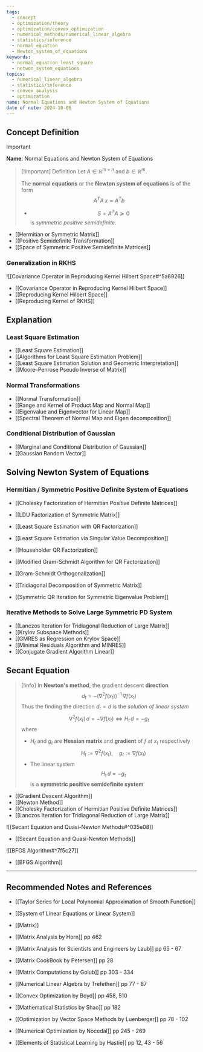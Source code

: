 ```yaml
---
tags:
  - concept
  - optimization/theory
  - optimization/convex_optimization
  - numerical_methods/numerical_linear_algebra
  - statistics/inference
  - normal_equation
  - Newton_system_of_equations
keywords:
  - normal_equation_least_square
  - netwon_system_equations
topics:
  - numerical_linear_algebra
  - statistics/inference
  - convex_analysis
  - optimization
name: Normal Equations and Newton System of Equations
date of note: 2024-10-06
---
```


## Concept Definition

>[!important]
>**Name**: Normal Equations and Newton System of Equations

>[!important] Definition
>Let $A\in \mathbb{R}^{m\times n}$ and $b\in \mathbb{R}^{m}$.
>
>The **normal equations** or the **Newton system of equations** is of the form
>$$
>A^{T}A\;x = A^{T}b
>$$
>- $$S = A^{T}A \succeq 0$$ is *symmetric positive semidefinite*.

- [[Hermitian or Symmetric Matrix]]
- [[Positive Semidefinite Transformation]]
- [[Space of Symmetric Positive Semidefinite Matrices]]

### Generalization in RKHS

![[Covariance Operator in Reproducing Kernel Hilbert Space#^5a6926]]

- [[Covariance Operator in Reproducing Kernel Hilbert Space]]
- [[Reproducing Kernel Hilbert Space]]
- [[Reproducing Kernel of RKHS]]



## Explanation

### Least Square Estimation

- [[Least Square Estimation]]
- [[Algorithms for Least Square Estimation Problem]]
- [[Least Square Estimation Solution and Geometric Interpretation]]
- [[Moore–Penrose Pseudo Inverse of Matrix]]

### Normal Transformations

- [[Normal Transformation]]
- [[Range and Kernel of Product Map and Normal Map]]
- [[Eigenvalue and Eigenvector for Linear Map]]
- [[Spectral Theorem of Normal Map and Eigen decomposition]]

### Conditional Distribution of Gaussian 

- [[Marginal and Conditional Distribution of Gaussian]]
- [[Gaussian Random Vector]]



## Solving Newton System of Equations

### Hermitian / Symmetric Positive Definite System of Equations

- [[Cholesky Factorization of Hermitian Positive Definite Matrices]]
- [[LDU Factorization of Symmetric Matrix]]

- [[Least Square Estimation with QR Factorization]]
- [[Least Square Estimation via Singular Value Decomposition]]
- [[Householder QR Factorization]]
- [[Modified Gram-Schmidt Algorithm for QR Factorization]]
- [[Gram-Schmidt Orthogonalization]]

- [[Tridiagonal Decomposition of Symmetric Matrix]]
- [[Symmetric QR Iteration for Symmetric Eigenvalue Problem]]

### Iterative Methods to Solve Large Symmetric PD System

- [[Lanczos Iteration for Tridiagonal Reduction of Large Matrix]]
- [[Krylov Subspace Methods]]
- [[GMRES as Regression on Krylov Space]]
- [[Minimal Residuals Algorithm and MINRES]]
- [[Conjugate Gradient Algorithm Linear]]




## Secant Equation

>[!info]
>In **Newton's method**, the gradient descent **direction**
>$$
>d_{t} = - \left( \nabla^2 f(x_{t}) \right)^{-1}\,\nabla f(x_{t})
>$$
>Thus the finding the direction $d_{t} = d$ is the *solution of linear system* $$\nabla^2 f(x_{t})\,d =  - \nabla f(x_{t}) \iff H_{t}\,d = - g_{t}$$ where
>-  $H_{t}$ and $g_{t}$ are **Hessian matrix** and **gradient** of $f$ at $x_{t}$ respectively  $$H_{t} := \nabla^2 f(x_{t}), \quad g_{t} := \nabla f(x_{t})$$
>- The linear system $$H_{t}\,d = - g_{t}$$ is a **symmetric positive semidefinite system**

- [[Gradient Descent Algorithm]]
- [[Newton Method]]
- [[Cholesky Factorization of Hermitian Positive Definite Matrices]]
- [[Lanczos Iteration for Tridiagonal Reduction of Large Matrix]]

![[Secant Equation and Quasi-Newton Methods#^035e08]]

- [[Secant Equation and Quasi-Newton Methods]]

![[BFGS Algorithm#^7f5c27]]

- [[BFGS Algorithm]]




-----------
##  Recommended Notes and References


- [[Taylor Series for Local Polynomial Approximation of Smooth Function]]
- [[System of Linear Equations or Linear System]]

- [[Matrix]]


- [[Matrix Analysis by Horn]] pp 462
- [[Matrix Analysis for Scientists and Engineers by Laub]] pp 65 - 67
- [[Matrix CookBook by Petersen]] pp 28
- [[Matrix Computations by Golub]] pp 303 - 334
- [[Numerical Linear Algebra by Trefethen]] pp 77 - 87
- [[Convex Optimization by Boyd]] pp 458, 510
- [[Mathematical Statistics by Shao]] pp 182
- [[Optimization by Vector Space Methods by Luenberger]] pp 78 - 102
- [[Numerical Optimization by Nocedal]] pp 245 - 269
- [[Elements of Statistical Learning by Hastie]] pp 12, 43 - 56